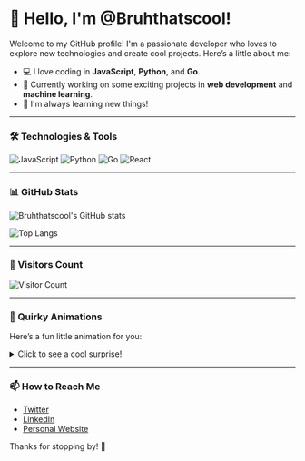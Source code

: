 # 👋 Hello, I'm @Bruhthatscool!

Welcome to my GitHub profile! I'm a passionate developer who loves to explore new technologies and create cool projects. Here’s a little about me:

- 💻 I love coding in **JavaScript**, **Python**, and **Go**.
- 🚀 Currently working on some exciting projects in **web development** and **machine learning**.
- 🌱 I'm always learning new things!

---

### 🛠️ Technologies & Tools

![JavaScript](https://img.shields.io/badge/-JavaScript-F7DF1E?style=flat-square&logo=javascript&logoColor=black)
![Python](https://img.shields.io/badge/-Python-3776AB?style=flat-square&logo=python&logoColor=white)
![Go](https://img.shields.io/badge/-Go-00ADD8?style=flat-square&logo=go&logoColor=white)
![React](https://img.shields.io/badge/-React-61DAFB?style=flat-square&logo=react&logoColor=black)

---

### 📊 GitHub Stats

![Bruhthatscool's GitHub stats](https://github-readme-stats.vercel.app/api?username=Bruhthatscool&show_icons=true&theme=radical)

![Top Langs](https://github-readme-stats.vercel.app/api/top-langs/?username=Bruhthatscool&layout=compact&theme=radical)

---

### 👥 Visitors Count

![Visitor Count](https://profile-counter.glitch.me/Bruhthatscool/count.svg)

---

### 🌟 Quirky Animations

Here’s a fun little animation for you:

<details>
<summary>Click to see a cool surprise!</summary>
<p>

   ,--.
,--.'|


</p>
</details>

---

### 📫 How to Reach Me

- [Twitter](https://twitter.com/Bruhthatscool)
- [LinkedIn](https://linkedin.com/in/Bruhthatscool)
- [Personal Website](https://bruhthatscool.dev)

Thanks for stopping by! 🚀
